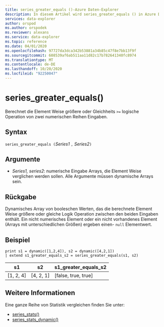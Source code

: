 ```yaml
---
title: series_greater_equals ()-Azure Daten-Explorer
description: In diesem Artikel wird series_greater_equals () in Azure Daten-Explorer beschrieben.
services: data-explorer
author: orspod
ms.author: orspodek
ms.reviewer: alexans
ms.service: data-explorer
ms.topic: reference
ms.date: 04/01/2020
ms.openlocfilehash: 97727da3dca342b53881a34b85c47f8e7bb13f9f
ms.sourcegitcommit: 608539af6ab511aa11d82c17b782641340fc8974
ms.translationtype: MT
ms.contentlocale: de-DE
ms.lasthandoff: 10/20/2020
ms.locfileid: "92250047"
---
```

# <a name="series_greater_equals"></a>series_greater_equals()

Berechnet die Element Weise größere oder Gleichheits `>=` logische Operation von zwei numerischen Reihen Eingaben.

## <a name="syntax"></a>Syntax

`series_greater_equals (`*Series1* `,` *Series2*`)`

## <a name="arguments"></a>Argumente

* *Series1, series2*: numerische Eingabe Arrays, die Element Weise verglichen werden sollen. Alle Argumente müssen dynamische Arrays sein. 

## <a name="returns"></a>Rückgabe

Dynamisches Array von booleschen Werten, das die berechnete Element Weise größere oder gleiche Logik Operation zwischen den beiden Eingaben enthält. Ein nicht numerisches Element oder ein nicht vorhandenes Element (Arrays mit unterschiedlichen Größen) ergeben einen- `null` Elementwert.

## <a name="example"></a>Beispiel

<!-- csl: https://help.kusto.windows.net:443/Samples -->
```kusto
print s1 = dynamic([1,2,4]), s2 = dynamic([4,2,1])
| extend s1_greater_equals_s2 = series_greater_equals(s1, s2)
```

|s1|s2|s1_greater_equals_s2|
|---|---|---|
|[1, 2, 4]|[4, 2, 1]|[false, true, true]|

## <a name="see-also"></a>Weitere Informationen

Eine ganze Reihe von Statistik vergleichen finden Sie unter:
* [series_stats()](series-statsfunction.md)
* [series_stats_dynamic()](series-stats-dynamicfunction.md)
